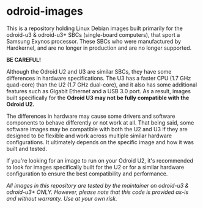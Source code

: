 # odroid-images

This is a repository holding Linux Debian images built primarily for the odroid-u3 & odroid-u3+ SBCs (single-board computers), that sport a Samsung Exynos processor. These SBCs who were manufactured by Hardkernel, and are no longer in production and are no longer supported.

**BE CAREFUL!** 

Although the Odroid U2 and U3 are similar SBCs, they have some differences in hardware specifications. The U3 has a faster CPU (1.7 GHz quad-core) than the U2 (1.7 GHz dual-core), and it also has some additional features such as Gigabit Ethernet and a USB 3.0 port. As a result, images built specifically for the **Odroid U3 may not be fully compatible with the Odroid U2.** 

The differences in hardware may cause some drivers and software components to behave differently or not work at all. That being said, some software images may be compatible with both the U2 and U3 if they are designed to be flexible and work across multiple similar hardware configurations. It ultimately depends on the specific image and how it was built and tested.


If you're looking for an image to run on your Odroid U2, it's recommended to look for images specifically built for the U2 or for a similar hardware configuration to ensure the best compatibility and performance.


_All images in this repository are tested by the maintainer on odroid-u3 & odroid-u3+ ONLY. However, please note that this code is provided as-is and without warranty. Use at your own risk._ 



